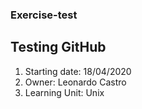 ### Exercise-test

## Testing GitHub

1. Starting date: 18/04/2020
2. Owner: Leonardo Castro
3. Learning Unit: Unix
 

